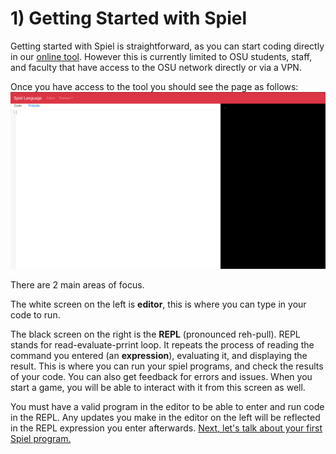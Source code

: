 # 1) Getting Started with Spiel

Getting started with Spiel is straightforward, as you can start coding directly in our [online tool](http://access.engr.orst.edu:5168/). However this is currently limited to OSU students, staff, and faculty that have access to the OSU network directly or via a VPN.


Once you have access to the tool you should see the page as follows:
![The Spiel online tool.](../imgs/editor-blank.png)

There are 2 main areas of focus.

The white screen on the left is **editor**, this is where you can type in your code to run.

The black screen on the right is the **REPL** (pronounced reh-pull). REPL stands for read-evaluate-prrint loop. It repeats the process of reading the command you entered (an **expression**), evaluating it, and displaying the result. This is where you can run your spiel programs, and check the results of your code. You can also get feedback for errors and issues. When you start a game, you will be able to interact with it from this screen as well.

You must have a valid program in the editor to be able to enter and run code in the REPL. Any updates you make in the editor on the left will be reflected in the REPL expression you enter afterwards.
[Next, let's talk about your first Spiel program.](Intro)
